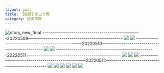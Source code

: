 ```yaml
---
layout: post
title: 【视野】第二十周
category: 投资视野
---
```

![story_new_final](http://rab41f8zg.hd-bkt.clouddn.com/img/story_new_final_0322.png)
--------------------------------------------------20220509------------------------------------------------
![](http://ran7ztk3m.hd-bkt.clouddn.com/img/factors-220509-1.png)
![](http://ran7ztk3m.hd-bkt.clouddn.com/img/factors-220509-2.png)
--------------------------------------------------20220510------------------------------------------------
![](http://ran7ztk3m.hd-bkt.clouddn.com/img/factors-220510-1.png)
![](http://ran7ztk3m.hd-bkt.clouddn.com/img/factors-220510-2.png)
--------------------------------------------------20220511------------------------------------------------
![](http://ran7ztk3m.hd-bkt.clouddn.com/img/factors-220511-1.png)
![](http://ran7ztk3m.hd-bkt.clouddn.com/img/factors-220511-2.png)
![](http://ran7ztk3m.hd-bkt.clouddn.com/img/factors-220511-3.png)
--------------------------------------------------20220512------------------------------------------------
![](http://ran7ztk3m.hd-bkt.clouddn.com/img/factors-220512-1.png)
![](http://ran7ztk3m.hd-bkt.clouddn.com/img/factors-220512-2.png)
![](http://ran7ztk3m.hd-bkt.clouddn.com/img/factors-220512-3.png)
![](http://ran7ztk3m.hd-bkt.clouddn.com/img/factors-220512-4.png)
![](http://ran7ztk3m.hd-bkt.clouddn.com/img/factors-220512-5.png)
![](http://ran7ztk3m.hd-bkt.clouddn.com/img/factors-220512-6.png)
  




